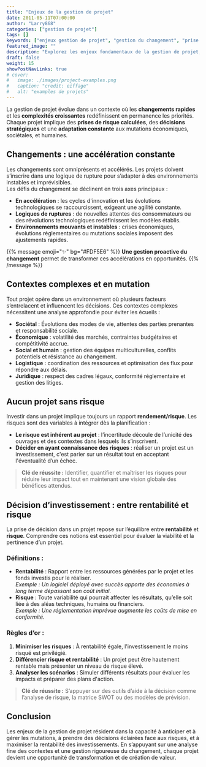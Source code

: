 ```yaml
---
title: "Enjeux de la gestion de projet"
date: 2011-05-11T07:00:00
author: "Larry868"
categories: ["gestion de projet"]
tags: []
keywords: ["enjeux gestion de projet", "gestion du changement", "prise de risque"]
featured_image: ""
description: "Explorez les enjeux fondamentaux de la gestion de projet, notamment dans des contextes complexes et des environnements en mutation rapide."
draft: false
weight: 15
showPostNavLinks: true
# cover:
#   image: ./images/project-examples.png
#   caption: "credit: eiffage"
#   alt: "examples de projets"
---
```


La gestion de projet évolue dans un contexte où les **changements rapides** et les **complexités croissantes** redéfinissent en permanence les priorités. Chaque projet implique des **prises de risque calculées**, des **décisions stratégiques** et une **adaptation constante** aux mutations économiques, sociétales, et humaines.

<!--more-->

## Changements : une accélération constante

Les changements sont omniprésents et accélérés. Les projets doivent s’inscrire dans une logique de rupture pour s’adapter à des environnements instables et imprévisibles.  
Les défis du changement se déclinent en trois axes principaux :

- **En accélération** : les cycles d'innovation et les évolutions technologiques se raccourcissent, exigeant une agilité constante.  
- **Logiques de ruptures** : de nouvelles attentes des consommateurs ou des révolutions technologiques redéfinissent les modèles établis.  
- **Environnements mouvants et instables** : crises économiques, évolutions réglementaires ou mutations sociales imposent des ajustements rapides.

{{% message emoji="✨" bg="#FDF5E6" %}}
**Une gestion proactive du changement** permet de transformer ces accélérations en opportunités.
{{% /message %}}

## Contextes complexes et en mutation

Tout projet opère dans un environnement où plusieurs facteurs s’entrelacent et influencent les décisions. Ces contextes complexes nécessitent une analyse approfondie pour éviter les écueils :

- **Sociétal** : Évolutions des modes de vie, attentes des parties prenantes et responsabilité sociale.  
- **Économique** : volatilité des marchés, contraintes budgétaires et compétitivité accrue.  
- **Social et humain** : gestion des équipes multiculturelles, conflits potentiels et résistance au changement.  
- **Logistique** : coordination des ressources et optimisation des flux pour répondre aux délais.  
- **Juridique** : respect des cadres légaux, conformité réglementaire et gestion des litiges.

## Aucun projet sans risque

Investir dans un projet implique toujours un rapport **rendement/risque**. Les risques sont des variables à intégrer dès la planification :

- **Le risque est inhérent au projet** : l’incertitude découle de l’unicité des ouvrages et des contextes dans lesquels ils s’inscrivent.  
- **Décider en ayant connaissance des risques** : réaliser un projet est un investissement, c'est parier sur un résultat tout en acceptant l'éventualité d’un échec.

> **Clé de réussite :** Identifier, quantifier et maîtriser les risques pour réduire leur impact tout en maintenant une vision globale des bénéfices attendus.

## Décision d’investissement : entre rentabilité et risque

La prise de décision dans un projet repose sur l’équilibre entre **rentabilité** et **risque**. Comprendre ces notions est essentiel pour évaluer la viabilité et la pertinence d’un projet.

### Définitions :
- **Rentabilité** : Rapport entre les ressources générées par le projet et les fonds investis pour le réaliser.  
  _Exemple : Un logiciel déployé avec succès apporte des économies à long terme dépassant son coût initial._  
- **Risque** : Toute variabilité qui pourrait affecter les résultats, qu’elle soit liée à des aléas techniques, humains ou financiers.  
  _Exemple : Une réglementation imprévue augmente les coûts de mise en conformité._

### Règles d’or :
1. **Minimiser les risques** : À rentabilité égale, l'investissement le moins risqué est privilégié.  
2. **Différencier risque et rentabilité** : Un projet peut être hautement rentable mais présenter un niveau de risque élevé.  
3. **Analyser les scénarios** : Simuler différents résultats pour évaluer les impacts et préparer des plans d'action.

> **Clé de réussite :** S’appuyer sur des outils d’aide à la décision comme l’analyse de risque, la matrice SWOT ou des modèles de prévision.

## Conclusion

Les enjeux de la gestion de projet résident dans la capacité à anticiper et à gérer les mutations, à prendre des décisions éclairées face aux risques, et à maximiser la rentabilité des investissements. En s’appuyant sur une analyse fine des contextes et une gestion rigoureuse du changement, chaque projet devient une opportunité de transformation et de création de valeur.


